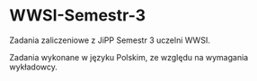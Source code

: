 # WWSI-Semestr-3
Zadania zaliczeniowe z JiPP Semestr 3 uczelni WWSI.

Zadania wykonane w języku Polskim, ze względu na wymagania wykładowcy.
